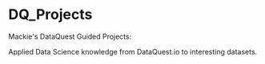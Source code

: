 # DQ_Projects
Mackie's DataQuest Guided Projects:

Applied Data Science knowledge from DataQuest.io to interesting datasets.

